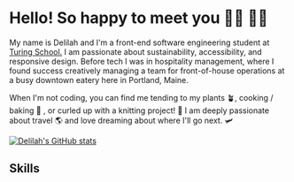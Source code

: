 # Hello! So happy to meet you 👋🏻 👩‍💻

My name is Delilah and I'm a front-end software engineering student at [Turing School.](https://turing.edu/) I am passionate about sustainability, accessibility, and responsive design. Before tech I was in hospitality management, where I found success creatively managing a team for front-of-house operations at a busy downtown eatery here in Portland, Maine. 

When I'm not coding, you can find me tending to my plants 🪴, cooking / baking 🍰 , or curled up with a knitting project! 🧶  I am deeply passionate about travel 🌎 and love dreaming about where I'll go next. 🛩️

[![Delilah's GitHub stats](https://github-readme-stats.vercel.app/api?username=delilahrois&theme=radical&show_icons=true)](https://github.com/delilahrois/github-readme-stats)

## Skills
